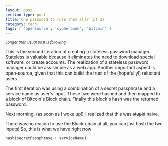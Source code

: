 ```yaml
---
layout: post
section-type: post
title: One password to rule them all? (pt 2)
category: tech
tags: [ 'opensource', 'cypherpunk', 'bitcoin' ]
---
```


<small>*Longer than usual post is following*</small>

This is the second iteration of creating a stateless password manager.
Stateless is valuable because it eliminates the need to download special software, or create accounts.
The realization of a stateless password manager could be ass simple as a web app.
Another important aspect is open-source, given that this can build the trust of the
(hopefully!) reluctant users.

The first iteration was using a combination of a secret passphrase and a service name
as user's input. These two were hashed and then mapped to a block of Bitcoin's Block chain.
Finally this block's hash was the returned password.

Next morning, (as soon as I woke up!) I realized that this was <strike>stupid</strike> naive.

There was no reason to use the Block chain at all, you can just hash the two inputs!
So, this is what we have right now


````
hash(secretPassphrase + serviceName)
````
